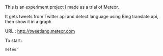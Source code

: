 This is an experiment project I made as a trial of Meteor.

It gets tweets from Twitter api and detect language using Bing translate api, then show it in a graph.

URL : http://tweetlang.meteor.com

To start:

```
meteor

```